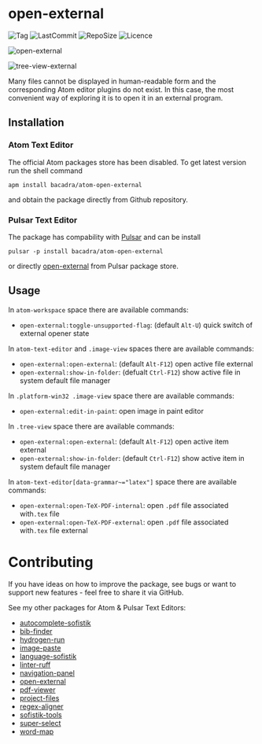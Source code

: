 # open-external

![Tag](https://img.shields.io/github/v/tag/bacadra/atom-open-external?style=for-the-badge)
![LastCommit](https://img.shields.io/github/last-commit/bacadra/atom-open-external?style=for-the-badge)
![RepoSize](https://img.shields.io/github/repo-size/bacadra/atom-open-external?style=for-the-badge)
![Licence](https://img.shields.io/github/license/bacadra/atom-open-external?style=for-the-badge)

![open-external](https://github.com/bacadra/atom-open-external/raw/master/assets/open-external.png)

![tree-view-external](https://github.com/bacadra/atom-open-external/raw/master/assets/tree-view-external.png)

Many files cannot be displayed in human-readable form and the corresponding Atom editor plugins do not exist. In this case, the most convenient way of exploring it is to open it in an external program.

## Installation

### Atom Text Editor

The official Atom packages store has been disabled. To get latest version run the shell command

    apm install bacadra/atom-open-external

and obtain the package directly from Github repository.

### Pulsar Text Editor

The package has compability with [Pulsar](https://pulsar-edit.dev/) and can be install

    pulsar -p install bacadra/atom-open-external

or directly [open-external](https://web.pulsar-edit.dev/packages/open-external) from Pulsar package store.

## Usage

In `atom-workspace` space there are available commands:

* `open-external:toggle-unsupported-flag`: (default `Alt-U`) quick switch of external opener state

In `atom-text-editor` and `.image-view` spaces there are available commands:

* `open-external:open-external`: (default `Alt-F12`) open active file external
* `open-external:show-in-folder`: (defualt `Ctrl-F12`) show active file in system default file manager

In `.platform-win32 .image-view` space there are available commands:

* `open-external:edit-in-paint`: open image in paint editor

In `.tree-view` space there are available commands:

* `open-external:open-external`: (default `Alt-F12`) open active item external
* `open-external:show-in-folder`: (default `Ctrl-F12`) show active item in system default file manager

In `atom-text-editor[data-grammar~="latex"]` space there are available commands:

* `open-external:open-TeX-PDF-internal`: open `.pdf` file associated with`.tex` file
* `open-external:open-TeX-PDF-external`: open `.pdf` file associated with`.tex` file external

# Contributing

If you have ideas on how to improve the package, see bugs or want to support new features - feel free to share it via GitHub.

See my other packages for Atom & Pulsar Text Editors:

* [autocomplete-sofistik](https://github.com/bacadra/atom-autocomplete-sofistik)
* [bib-finder](https://github.com/bacadra/atom-bib-finder)
* [hydrogen-run](https://github.com/bacadra/atom-hydrogen-run)
* [image-paste](https://github.com/bacadra/atom-image-paste)
* [language-sofistik](https://github.com/bacadra/atom-language-sofistik)
* [linter-ruff](https://github.com/bacadra/atom-linter-ruff)
* [navigation-panel](https://github.com/bacadra/atom-navigation-panel)
* [open-external](https://github.com/bacadra/atom-open-external)
* [pdf-viewer](https://github.com/bacadra/atom-pdf-viewer)
* [project-files](https://github.com/bacadra/atom-project-files)
* [regex-aligner](https://github.com/bacadra/atom-regex-aligner)
* [sofistik-tools](https://github.com/bacadra/atom-sofistik-tools)
* [super-select](https://github.com/bacadra/atom-super-select)
* [word-map](https://github.com/bacadra/atom-word-map)
